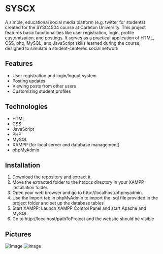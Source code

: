 # SYSCX
A simple, educational social media platform (e.g. twitter for students) created for the SYSC4504 course at Carleton University. This project features basic functionalities like user registration, login, profile customization, and postings. It serves as a practical application of HTML, CSS, php, MySQL, and JavaScript skills learned during the course, designed to simulate a student-centered social network

## Features
- User registration and login/logout system
- Posting updates
- Viewing posts from other users
- Customizing student profiles

## Technologies
- HTML
- CSS
- JavaScript
- PHP
- MySQL
- XAMPP (for local server and database management)
- phpMyAdmin

## Installation
1. Download the repository and extract it. 
2. Move the extracted folder to the htdocs directory in your XAMPP installation folder.
3. Open your web browser and go to http://localhost/phpmyadmin.
4. Use the Import tab in phpMyAdmin to import the .sql file provided in the project folder and set up the database tables 
5. Start XAMPP: 
   Launch XAMPP Control Panel and start Apache and MySQL.
6. Go to http://localhost/pathToProject and the website should be visible

   
## Pictures
![image](https://github.com/TheDana1/SYSCX/assets/89320833/0547928c-fbfb-4b71-aebb-90a1475b3e26)
![image](https://github.com/TheDana1/SYSCX/assets/89320833/92f6cdb7-77b2-4d0d-8a68-f56735d3c62c)
